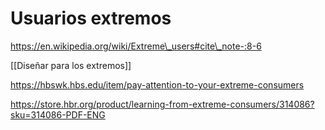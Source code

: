 # Usuarios extremos

https://en.wikipedia.org/wiki/Extreme\_users#cite\_note-:8-6

\[\[Diseñar para los extremos]]

https://hbswk.hbs.edu/item/pay-attention-to-your-extreme-consumers

https://store.hbr.org/product/learning-from-extreme-consumers/314086?sku=314086-PDF-ENG
